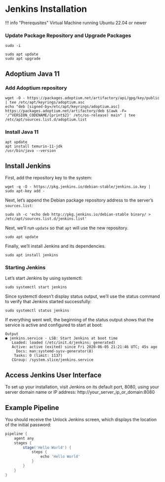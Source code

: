 # Jenkins Installation
!!! info "Prerequsites"
    Virtual Machine running Ubuntu 22.04 or newer

### Update Package Repository and Upgrade Packages

``` shell title="Become root"
sudo -i
```

``` shell title="Run from shell prompt" linenums="1"
sudo apt update
sudo apt upgrade
```

## Adoptium Java 11

### Add Adoptium repository
``` shell title="Add adoptium repository" linenums="1"
wget -O - https://packages.adoptium.net/artifactory/api/gpg/key/public | tee /etc/apt/keyrings/adoptium.asc
echo "deb [signed-by=/etc/apt/keyrings/adoptium.asc] https://packages.adoptium.net/artifactory/deb $(awk -F= '/^VERSION_CODENAME/{print$2}' /etc/os-release) main" | tee /etc/apt/sources.list.d/adoptium.list
```
### Install Java 11
``` shell title="Update repository and install Java" linenums="1"
apt update
apt install temurin-11-jdk
/usr/bin/java --version
```

## Install Jenkins
First, add the repository key to the system:
``` shell title="Run from shell prompt"
wget -q -O - https://pkg.jenkins.io/debian-stable/jenkins.io.key | sudo apt-key add -
```
Next, let’s append the Debian package repository address to the server’s `sources.list`:
``` shell title="Run from shell prompt"
sudo sh -c 'echo deb http://pkg.jenkins.io/debian-stable binary/ > /etc/apt/sources.list.d/jenkins.list'
```
Next, we’ll run `update` so that `apt` will use the new repository.
``` shell title="Run from shell prompt"
sudo apt update
```
Finally, we’ll install Jenkins and its dependencies.
``` shell title="Run from shell prompt"
sudo apt install jenkins
```

### Starting Jenkins
Let’s start Jenkins by using systemctl:
``` shell title="Run from shell prompt"
sudo systemctl start jenkins
```
Since systemctl doesn’t display status output, we’ll use the status command to verify that Jenkins started successfully:
``` shell title="Run from shell prompt"
sudo systemctl status jenkins
```
If everything went well, the beginning of the status output shows that the service is active and configured to start at boot:
``` shell title="Run from shell prompt"
Output
● jenkins.service - LSB: Start Jenkins at boot time
   Loaded: loaded (/etc/init.d/jenkins; generated)
   Active: active (exited) since Fri 2020-06-05 21:21:46 UTC; 45s ago
     Docs: man:systemd-sysv-generator(8)
    Tasks: 0 (limit: 1137)
   CGroup: /system.slice/jenkins.service
```
## Access Jenkins User Interface
To set up your installation, visit Jenkins on its default port, 8080, using your server domain name or IP address: http://your_server_ip_or_domain:8080

## Example Pipeline
You should receive the Unlock Jenkins screen, which displays the location of the initial password:
``` groovy title="Sample Jenkinsfile" linenums="1"
pipeline {
    agent any
    stages {
        stage('Hello World') {
            steps {
                echo 'Hello World'
            }
        }
    }
}
```
